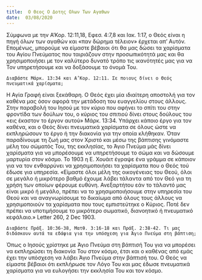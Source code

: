 ```yaml
---
title:  Ο Θεος Ο Δοτης Ολων Των Αγαθων
date:  03/08/2020
---
```


Σύμφωνα με την Α’Κορ. 12:11,18, Εφεσ. 4:7,8 και Ιακ. 1:17, ο Θεός είναι η πηγή όλων των αγαθών και «παν δώρημα τέλειον» έρχεται απ’ Αυτόν. Επομένως, μπορούμε να είμαστε βέβαιοι ότι θα μας δώσει τα χαρίσματα του Αγίου Πνεύματος που ταιριάζουν στην προσωπικότητά μας και θα χρησιμοποιήσει με τον καλύτερο δυνατό τρόπο τις ικανότητές μας για να Τον υπηρετήσουμε και να δοξάσουμε το όνομά Του.

`Διαβάστε Μάρκ. 13:34 και Α’Κορ. 12:11. Σε ποιους δίνει ο Θεός πνευματικά χαρίσματα;`

Η Αγία Γραφή είναι ξεκάθαρη. Ο Θεός έχει μία ιδιαίτερη αποστολή για τον καθένα μας όσον αφορά την μετάδοση του ευαγγελίου στους άλλους. Στην παραβολή του Ιησού με τον κύριο που αφήνει το σπίτι του στην φροντίδα των δούλων του, ο κύριος του σπιτιού δίνει στους δούλους του «εις έκαστον το έργον αυτού» Μάρκ. 13:34. Υπάρχει κάποιο έργο για τον καθένα, και ο Θεός δίνει πνευματικά χαρίσματα σε όλους ώστε να εκπληρώσουν το έργο ή την διακονία για την οποία κλήθηκαν. Όταν παραδίνουμε τη ζωή μας στον Χριστό και μέσω της βάπτισης γινόμαστε μέλη του σώματός Του, της εκκλησίας, το Άγιο Πνεύμα μάς δίνει χαρίσματα για να μπορέσουμε να υπηρετήσουμε το σώμα και να δώσουμε μαρτυρία στον κόσμο. Το 1903 η Ε. Χουάιτ έγραψε ένα γράμμα σε κάποιον για να τον ενθαρρύνει να χρησιμοποιήσει τα χαρίσματα που ο Θεός τού έδωσε για υπηρεσία. «Είμαστε όλοι μέλη της οικογένειας του Θεού, όλοι σε μεγάλο ή μικρότερο βαθμό έχουμε λάβει τάλαντα από τον Θεό για τη χρήση των οποίων φέρουμε ευθύνη. Ανεξαρτήτου εάν το τάλαντό μας είναι μικρό ή μεγάλο, πρέπει να το χρησιμοποιήσουμε στην υπηρεσία του Θεού και να αναγνωρίσουμε το δικαίωμα από όλους τους άλλους να χρησιμοποιούν τα χαρίσματα που τους εμπιστεύτηκε ο Κύριος. Ποτέ δεν πρέπει να υποτιμήσουμε το μικρότερο σωματικό, διανοητικό ή πνευματικό κεφάλαιο.» Letter 260, 2 Dec 1903.

`Διαβάστε Πράξ. 10:36-38, Ματθ. 3:16-18 και Πράξ. 2:38-42. Τι μας διδάσκουν αυτά τα εδάφια για την υπόσχεση για Άγιο Πνεύμα στη βάπτιση;`

Όπως ο Ιησούς χρίστηκε με Άγιο Πνεύμα στη βάπτισή Του για να μπορέσει να εκπληρώσει τη διακονία Του στον κόσμο, έτσι και ο καθένας από εμάς έχει την υπόσχεση να λάβει Άγιο Πνεύμα στην βάπτισή του. Ο Θεός να είμαστε βέβαιοι ότι εκπλήρωσε τον Λόγο Του και μας έδωσε πνευματικά χαρίσματα για να ευλογήσει την εκκλησία Του και τον κόσμο.